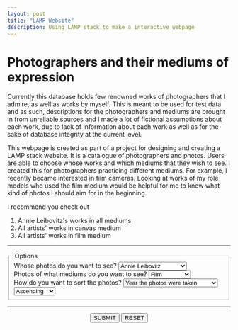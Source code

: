 ```yaml
---
layout: post
title: "LAMP Website"
description: Using LAMP stack to make a interactive webpage
---
```

<h1>Photographers and their mediums of expression</h1>

Currently this database holds few renowned works of photographers that I admire, as well as works by myself. This is meant to be used for test data and as such, descriptions for the photographers and mediums are brought in from unreliable sources and I made a lot of fictional assumptions about each work, due to lack of information about each work as well as for the sake of database integrity at the current level.

This webpage is created as part of a project for designing and creating a LAMP stack website. It is a catalogue of photographers and photos. Users are able to choose whose works and which mediums that they wish to see. I created this for photographers practicing different mediums. For example, I recently became interested in film cameras. Looking at works of my role models who used the film medium would be helpful for me to know what kind of photos I should aim for in the beginning.

I recommend you check out 

1. Annie Leibovitz's works in all mediums
1. All artists' works in canvas medium
1. All artists' works in film medium

<hr>
<form name="photos" action="resources/submit_photos.py" method="POST">
	<fieldset>
	<legend>Options</legend>
	<div>
		<label for="artists">Whose photos do you want to see?</label>
		<select name="artists" id="artists">
			<option value="Annie">Annie Leibovitz</option>
			<option value="Todd">Todd Selby</option>
			<option value="Simon">Simon Myunggun Seo</option>
			<option value="Linda">Linda McCartney</option>
			<option value="all">all</option>
		</select>
	</div>
	<div>
		<label for="mediums">Photos of what mediums do you want to see?</label>
		<select name="mediums" id="mediums">
			<option value="Film">Film</option>
			<option value="Digital">Digital</option>
			<option value="DSLR">DSLR</option>
			<option value="Smartphone">Smartphone</option>
			<option value="Paper">Paper</option>
			<option value="Canvas">Canvas</option>
			<option value="Copperplate">Copperplate</option>
			<option value="all">all</option>
		</select>
	</div>
	<div>
		<label for="sortBy">How do you want to sort the photos?</label>
		<select name="sortBy" id="sortBy">
			<option value="p.p_yearTaken">Year the photos were taken</option>
			<option value="-a.a_yearBorn">Age of photographers</option>
			<option value="p.p_title">Alphabetical order of photo titles</option>
		</select>
		<select name="ordering" id="ordering">
			<option value="ASC">Ascending</option>
			<option value="DESC">Descending</option>
		</select>
	</div>
	</fieldset>
	<hr class="pbreak" />
	<div style="text-align: center;">
		<input type="submit" value="SUBMIT" style="text-align: center;">
		<input type="reset" value="RESET" style="text-align: center;">
	</div>
</form>